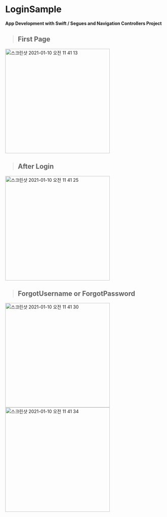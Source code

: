# LoginSample
<b> App Development with Swift / Segues and Navigation Controllers Project </b>

> ## First Page
<img width="330" alt="스크린샷 2021-01-10 오전 11 41 13" src="https://user-images.githubusercontent.com/48276633/104113023-e6c6e300-5338-11eb-8c90-ce13f4c1f051.png">

> ## After Login
<img width="330" alt="스크린샷 2021-01-10 오전 11 41 25" src="https://user-images.githubusercontent.com/48276633/104113024-e890a680-5338-11eb-839e-2dd3b9ae7773.png">

> ## ForgotUsername or ForgotPassword
<img width="330" alt="스크린샷 2021-01-10 오전 11 41 30" src="https://user-images.githubusercontent.com/48276633/104113026-e9c1d380-5338-11eb-8691-385af081c46f.png"><img width="330" alt="스크린샷 2021-01-10 오전 11 41 34" src="https://user-images.githubusercontent.com/48276633/104113029-eaf30080-5338-11eb-886e-6e5614cf205d.png">
